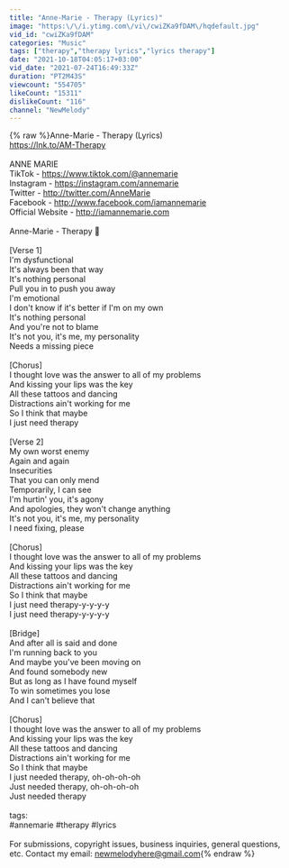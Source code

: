 ```yaml
---
title: "Anne-Marie - Therapy (Lyrics)"
image: "https:\/\/i.ytimg.com\/vi\/cwiZKa9fDAM\/hqdefault.jpg"
vid_id: "cwiZKa9fDAM"
categories: "Music"
tags: ["therapy","therapy lyrics","lyrics therapy"]
date: "2021-10-18T04:05:17+03:00"
vid_date: "2021-07-24T16:49:33Z"
duration: "PT2M43S"
viewcount: "554705"
likeCount: "15311"
dislikeCount: "116"
channel: "NewMelody"
---
```

{% raw %}Anne-Marie - Therapy (Lyrics)<br /><a rel="nofollow" target="blank" href="https://lnk.to/AM-Therapy">https://lnk.to/AM-Therapy</a><br /><br />ANNE MARIE<br />TikTok - <a rel="nofollow" target="blank" href="https://www.tiktok.com/@annemarie">https://www.tiktok.com/@annemarie</a> <br />Instagram - <a rel="nofollow" target="blank" href="https://instagram.com/annemarie">https://instagram.com/annemarie</a> <br />Twitter - <a rel="nofollow" target="blank" href="http://twitter.com/AnneMarie">http://twitter.com/AnneMarie</a> <br />Facebook - <a rel="nofollow" target="blank" href="http://www.facebook.com/iamannemarie">http://www.facebook.com/iamannemarie</a><br />Official Website - <a rel="nofollow" target="blank" href="http://iamannemarie.com">http://iamannemarie.com</a><br /><br />Anne-Marie - Therapy 🎤 <br /><br />[Verse 1]<br />I'm dysfunctional<br />It's always been that way<br />It's nothing personal<br />Pull you in to push you away<br />I'm emotional<br />I don't know if it's better if I'm on my own<br />It's nothing personal<br />And you're not to blame<br />It's not you, it's me, my personality<br />Needs a missing piece<br /><br />[Chorus]<br />I thought love was the answer to all of my problems<br />And kissing your lips was the key<br />All these tattoos and dancing<br />Distractions ain't working for me<br />So I think that maybe<br />I just need therapy<br /><br />[Verse 2]<br />My own worst enemy<br />Again and again<br />Insecurities<br />That you can only mend<br />Temporarily, I can see<br />I'm hurtin' you, it's agony<br />And apologies, they won't change anything<br />It's not you, it's me, my personality<br />I need fixing, please<br /><br />[Chorus]<br />I thought love was the answer to all of my problems<br />And kissing your lips was the key<br />All these tattoos and dancing<br />Distractions ain't working for me<br />So I think that maybe<br />I just need therapy-y-y-y-y<br />I just need therapy-y-y-y-y<br /><br />[Bridge]<br />And after all is said and done<br />I'm running back to you<br />And maybe you've been moving on<br />And found somebody new<br />But as long as I have found myself<br />To win sometimes you lose<br />And I can't believe that<br /><br />[Chorus]<br />I thought love was the answer to all of my problems<br />And kissing your lips was the key<br />All these tattoos and dancing<br />Distractions ain't working for me<br />So I think that maybe<br />I just needed therapy, oh-oh-oh-oh<br />Just needed therapy, oh-oh-oh-oh<br />Just needed therapy<br /><br />tags:<br />#annemarie #therapy #lyrics<br /><br />For submissions, copyright issues, business inquiries, general questions, etc. Contact my email: newmelodyhere@gmail.com{% endraw %}
